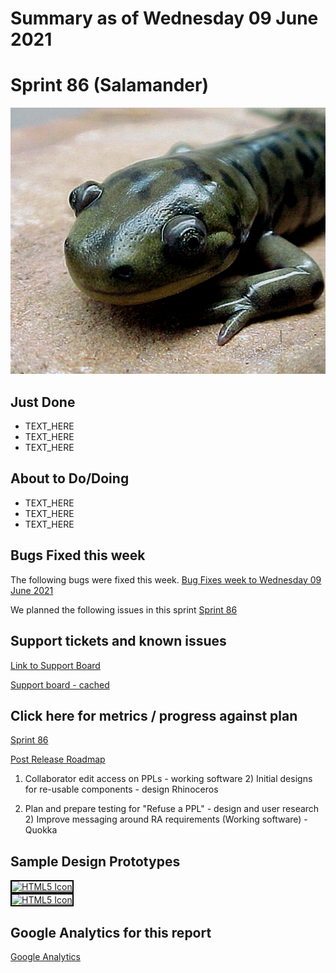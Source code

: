 # Summary as of Wednesday 09 June 2021 

# Sprint 86 (Salamander)

![Salamander](graphs/Salamander_head.png)

## Just Done
* TEXT_HERE
* TEXT_HERE
* TEXT_HERE

## About to Do/Doing
* TEXT_HERE
* TEXT_HERE
* TEXT_HERE

## Bugs Fixed this week
The following bugs were fixed this week.
[Bug Fixes week to Wednesday 09 June 2021](graphs/bugs09062021.png)

We planned the following issues in this sprint 
[Sprint 86](graphs/sprint09062021.png)

## Support tickets and known issues
[Link to Support Board](https://collaboration.homeoffice.gov.uk/jira/secure/RapidBoard.jspa?rapidView=1717&selectedIssue=ASSB-253)

[Support board - cached](graphs/supportBoard09062021.png)

## Click here for metrics / progress against plan
[Sprint 86](graphs/progress09062021.png)

[Post Release Roadmap](graphs/roadmap09062021.png)

1) Collaborator edit access on PPLs - working software 2) Initial designs for re-usable components - design Rhinoceros

1) Plan and prepare testing for "Refuse a PPL" - design and user research 2) Improve messaging around RA requirements (Working software) - Quokka

## Sample Design Prototypes
<a href="graphs/proto1_09062021.png"><img src="graphs/proto1_09062021.png" alt="HTML5 Icon" width="200" style="border:2px solid black"></a>
<br>
<a href="graphs/proto2_09062021.png"><img src="graphs/proto2_09062021.png" alt="HTML5 Icon" width="200" style="border:2px solid black"></a>
<br>


## Google Analytics for this report
[Google Analytics](graphs/GA09062021.png)


